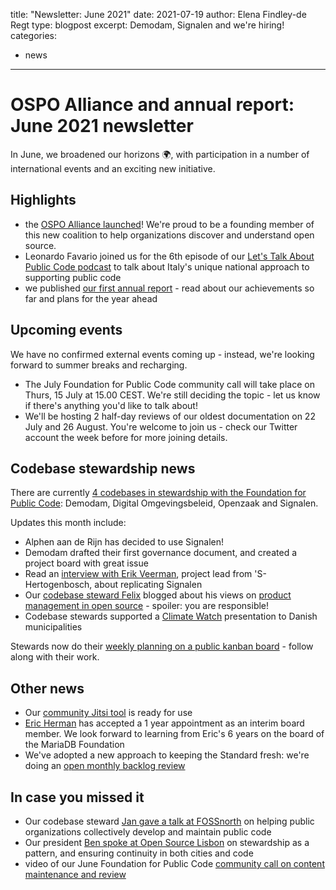 title: "Newsletter: June 2021"
date: 2021-07-19
author: Elena Findley-de Regt
type: blogpost
excerpt: Demodam, Signalen and we're hiring!
categories:
  - news
---

# OSPO Alliance and annual report: June 2021 newsletter

In June, we broadened our horizons 🌍, with participation in a number of international events and an exciting new initiative.

## Highlights

- the [OSPO Alliance launched](https://newsroom.eclipse.org/news/announcements/leading-european-open-source-non-profit-organizations-announce-ospo-alliance)! We're proud to be a founding member of this new coalition to help organizations discover and understand open source.
- Leonardo Favario joined us for the 6th episode of our [Let's Talk About Public Code podcast](https://podcast.publiccode.net/) to talk about Italy's unique national approach to supporting public code
- we published [our first annual report](https://about.publiccode.net/organization/annual-reports/) - read about our achievements so far and plans for the year ahead

## Upcoming events

We have no confirmed external events coming up - instead, we're looking forward to summer breaks and recharging.

- The July Foundation for Public Code community call will take place on Thurs, 15 July at 15.00 CEST. We're still deciding the topic - let us know if there's anything you'd like to talk about!
- We'll be hosting 2 half-day reviews of our  oldest documentation on 22 July and 26 August. You're welcome to join us - check our Twitter account the week before for more joining details.

## Codebase stewardship news

There are currently [4 codebases in stewardship with the Foundation for Public Code](https://publiccode.net/codebases/): Demodam, Digital Omgevingsbeleid, Openzaak and Signalen.

Updates this month include:

- Alphen aan de Rijn has decided to use Signalen!
- Demodam drafted their first governance document, and created a project board with great issue
- Read an [interview with Erik Veerman](9https://signalen.org/en/news/2021-06-21-interview-with-erik-veerman-first-replicator-signalen/), project lead from 'S-Hertogenbosch, about replicating Signalen
- Our [codebase steward Felix](https://publiccode.net/who-we-are/team/felix-faassen.html) blogged about his views on [product management in open source](https://blog.publiccode.net/codebase%20stewardship/2021/06/08/product-management-in-open-source.html) - spoiler: you are responsible!
- Codebase stewards supported a [Climate Watch](https://en.wikipedia.org/wiki/Climate_Watch) presentation to Danish municipalities

Stewards now do their [weekly planning on a public kanban board](https://github.com/orgs/publiccodenet/projects/12) - follow along with their work.

## Other news

- Our [community Jitsi tool](https://github.com/publiccodenet/jitsi-community) is ready for use
- [Eric Herman](https://publiccode.net/who-we-are/team/eric-herman.html) has accepted a 1 year appointment as an interim board member. We look forward to learning from Eric's 6 years on the board of the MariaDB Foundation
- We've adopted a new approach to keeping the Standard fresh: we're doing an [open monthly backlog review](https://blog.publiccode.net/news/2021/06/14/pruning-our-backlog.html)

## In case you missed it

- Our codebase steward [Jan gave a talk at FOSSnorth](https://foss-north.se/2021/speakers-and-talks.html#jainali) on helping public organizations collectively develop and maintain public code
- Our president [Ben spoke at Open Source Lisbon](https://youtu.be/0caFF0H9ARQ) on stewardship as a pattern, and ensuring continuity in both cities and code
- video of our June Foundation for Public Code [community call on content maintenance and review](https://youtu.be/qm2Lpz3PP7Y)
